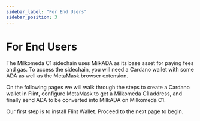 ```yaml
---
sidebar_label: "For End Users"
sidebar_position: 3
---
```


# For End Users

The Milkomeda C1 sidechain uses MilkADA as its base asset for paying fees and gas. To access the sidechain, you will need a Cardano wallet with some ADA as well as the MetaMask browser extension.

On the following pages we will walk through the steps to create a Cardano wallet in Flint, configure MetaMask to get a Milkomeda C1 address, and finally send ADA to be converted into MilkADA on Milkomeda C1.

Our first step is to install Flint Wallet. Proceed to the next page to begin.
